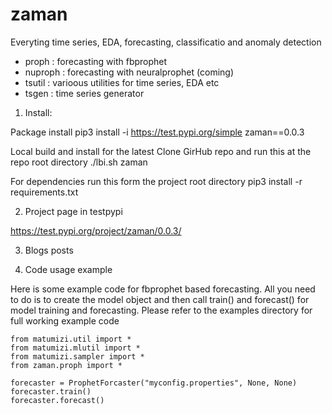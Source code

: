 # zaman

Everyting time series, EDA, forecasting, classificatio and anomaly detection
* proph : forecasting with fbprophet
* nuproph : forecasting with  neuralprophet  (coming)
* tsutil : varioous utilities for time series, EDA etc
* tsgen : time series generator



1. Install:

Package install
pip3 install -i https://test.pypi.org/simple zaman==0.0.3

Local build and install for the latest
Clone GirHub repo and run this at the repo root directory
./lbi.sh zaman

For dependencies run this form the project root directory
pip3 install -r requirements.txt

2. Project page in testpypi

https://test.pypi.org/project/zaman/0.0.3/


3. Blogs posts



4. Code usage example

Here is some example code for fbprophet based forecasting. All you need to do is to create the model 
object  and then call train() and forecast() for model training and forecasting. Please refer 
to the examples directory for full working example code

	from matumizi.util import *
	from matumizi.mlutil import *
	from matumizi.sampler import *
	from zaman.proph import *

	forecaster = ProphetForcaster("myconfig.properties", None, None)	
	forecaster.train()
	forecaster.forecast()	
	
